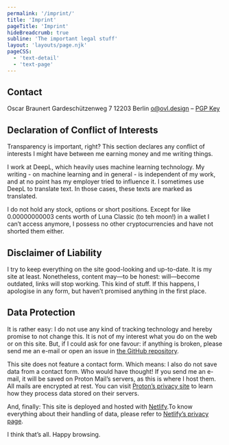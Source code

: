 ```yaml
---
permalink: '/imprint/'
title: 'Imprint'
pageTitle: 'Imprint'
hideBreadcrumb: true
subline: 'The important legal stuff'
layout: 'layouts/page.njk'
pageCSS:
  - 'text-detail'
  - 'text-page'
---
```


## Contact

Oscar Braunert
Gardeschützenweg 7
12203 Berlin
[o@ovl.design](mailto:o@ovl.design) – [PGP Key](/files/publickey.o@ovl.design-6753ef049b037f585a5b1c01c746433784696909.asc)

## Declaration of Conflict of Interests

Transparency is important, right? This section declares any conflict of interests I might have between me earning money and me writing things.

I work at DeepL, which heavily uses machine learning technology. My writing - on machine learning and in general - is independent of my work, and at no point has my employer tried to influence it. I sometimes use DeepL to translate text. In those cases, these texts are marked as translated.

I do not hold any stock, options or short positions. Except for like 0.00000000003 cents worth of Luna Classic (to teh moon!) in a wallet I can’t access anymore, I possess no other cryptocurrencies and have not shorted them either.

## Disclaimer of Liability

I try to keep everything on the site good-looking and up-to-date. It is my site at least. Nonetheless, content may—to be honest: will—become outdated, links will stop working. This kind of stuff. If this happens, I apologise in any form, but haven’t promised anything in the first place.

## Data Protection

It is rather easy: I do not use any kind of tracking technology and hereby promise to not change this. It is not of my interest what you do on the web or on this site. But, if I could ask for one favour: if anything is broken, please send me an e-mail or open an issue in [the GitHub repository](https://github.com/ovlb/www.ovl.design).

This site does not feature a contact form. Which means: I also do not save data from a contact form. Who would have thought! If you send me an e-mail, it will be saved on Proton Mail’s servers, as this is where I host them. All mails are encrypted at rest. You can visit [Proton’s privacy site](https://proton.me/legal/privacy) to learn how they process data stored on their servers.

And, finally: This site is deployed and hosted with [Netlify](https://www.netlify.com/).To know everything about their handling of data, please refer to [Netlify’s privacy page](https://www.netlify.com/privacy/).

I think that’s all. Happy browsing.
